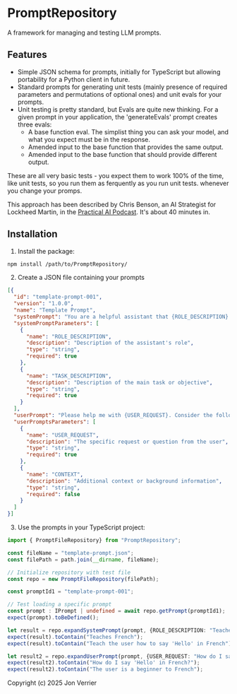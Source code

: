 # PromptRepository

A framework for managing and testing LLM prompts. 

## Features

- Simple JSON schema for prompts, initially for TypeScript but allowing portability for a Python client in future. 
- Standard prompts for generating unit tests (mainly presence of required parameters and permutations of optional ones) and unit evals for your prompts.
- Unit testing is pretty standard, but Evals are quite new thinking. For a given prompt in your application, the 'generateEvals' prompt creates three evals:
   - A base function eval. The simplist thing you can ask your model, and what you expect must be in the response. 
   - Amended input to the base function that provides the same output.
   - Amended input to the base function that should provide different output.

These are all very basic tests - you expect them to work 100% of the time, like unit tests, so you run them as ferquently as you run unit tests. whenever you change your promps. 

This approach has been described by Chris Benson, an AI Strategist for Lockheed Martin, in the [Practical AI Podcast](https://practicalai.fm/295). It's about 40 minutes in.

## Installation

1. Install the package:

```bash
npm install /path/to/PromptRepository/
``` 

2. Create a JSON file containing your prompts

```json
[{
  "id": "template-prompt-001",
  "version": "1.0.0",
  "name": "Template Prompt",
  "systemPrompt": "You are a helpful assistant that {ROLE_DESCRIPTION}. Your task is to {TASK_DESCRIPTION}.",
  "systemPromptParameters": [
    {
      "name": "ROLE_DESCRIPTION",
      "description": "Description of the assistant's role",
      "type": "string",
      "required": true
    },
    {
      "name": "TASK_DESCRIPTION",
      "description": "Description of the main task or objective",
      "type": "string",
      "required": true
    }
  ],
  "userPrompt": "Please help me with {USER_REQUEST}. Consider the following context: {CONTEXT}",
  "userPromptsParameters": [
    {
      "name": "USER_REQUEST",
      "description": "The specific request or question from the user",
      "type": "string",
      "required": true
    },
    {
      "name": "CONTEXT",
      "description": "Additional context or background information",
      "type": "string",
      "required": false
    }
  ]
}]
``` 

3. Use the prompts in your TypeScript project:

```typescript
import { PromptFileRepository} from "PromptRepository";

const fileName = "template-prompt.json";
const filePath = path.join(__dirname, fileName);

// Initialize repository with test file
const repo = new PromptFileRepository(filePath);

const promptId1 = "template-prompt-001";

// Test loading a specific prompt
const prompt : IPrompt | undefined = await repo.getPrompt(promptId1);
expect(prompt).toBeDefined();

let result = repo.expandSystemPrompt(prompt, {ROLE_DESCRIPTION: "Teaches French", TASK_DESCRIPTION: "Teach the user how to say 'Hello' in French"});
expect(result).toContain("Teaches French");
expect(result).toContain("Teach the user how to say 'Hello' in French");

let result2 = repo.expandUserPrompt(prompt, {USER_REQUEST: "How do I say 'Hello' in French?", CONTEXT: "The user is a beginner to French"});
expect(result2).toContain("How do I say 'Hello' in French?");
expect(result2).toContain("The user is a beginner to French");
``` 

Copyright (c) 2025 Jon Verrier



